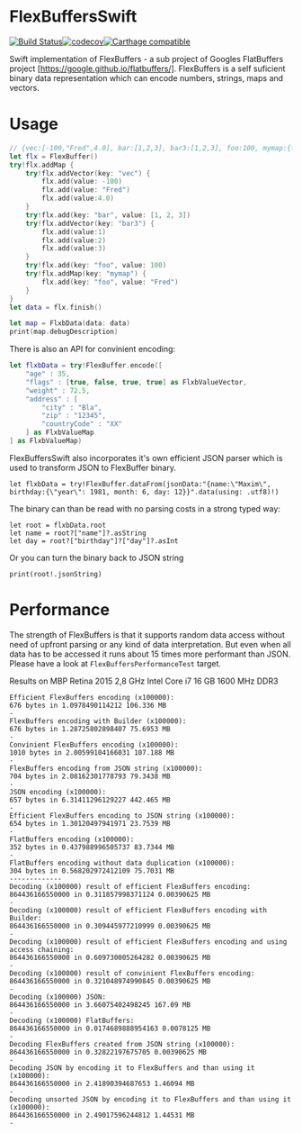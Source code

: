 # FlexBuffersSwift
[![Build Status](https://travis-ci.org/mzaks/FlexBuffersSwift.svg?branch=master)](https://travis-ci.org/mzaks/FlexBuffersSwift)[![codecov](https://codecov.io/gh/mzaks/FlexBuffersSwift/branch/master/graph/badge.svg)](https://codecov.io/gh/mzaks/FlexBuffersSwift)[![Carthage compatible](https://img.shields.io/badge/Carthage-compatible-4BC51D.svg?style=flat)](https://github.com/Carthage/Carthage)

Swift implementation of FlexBuffers - a sub project of Googles FlatBuffers project [https://google.github.io/flatbuffers/].
FlexBuffers is a self suficient binary data representation which can encode numbers, strings, maps and vectors.

# Usage
```swift
// {vec:[-100,"Fred",4.0], bar:[1,2,3], bar3:[1,2,3], foo:100, mymap:{foo:"Fred"}}
let flx = FlexBuffer()
try!flx.addMap {
    try!flx.addVector(key: "vec") {
        flx.add(value: -100)
        flx.add(value: "Fred")
        flx.add(value:4.0)
    }
    try!flx.add(key: "bar", value: [1, 2, 3])
    try!flx.addVector(key: "bar3") {
        flx.add(value:1)
        flx.add(value:2)
        flx.add(value:3)
    }
    try!flx.add(key: "foo", value: 100)
    try!flx.addMap(key: "mymap") {
        flx.add(key: "foo", value: "Fred")
    }
}
let data = flx.finish()

let map = FlxbData(data: data)
print(map.debugDescription)
```

There is also an API for convinient encoding:
```swift
let flxbData = try!FlexBuffer.encode([
    "age" : 35,
    "flags" : [true, false, true, true] as FlxbValueVector,
    "weight" : 72.5,
    "address" : [
        "city" : "Bla",
        "zip" : "12345",
        "countryCode" : "XX"
    ] as FlxbValueMap
] as FlxbValueMap)
```

FlexBuffersSwift also incorporates it's own efficient JSON parser which is used to transform JSON to FlexBuffer binary.

```
let flxbData = try!FlexBuffer.dataFrom(jsonData:"{name:\"Maxim\", birthday:{\"year\": 1981, month: 6, day: 12}}".data(using: .utf8)!)
```

The binary can than be read with no parsing costs in a strong typed way:

```
let root = flxbData.root
let name = root?["name"]?.asString
let day = root?["birthday"]?["day"]?.asInt
```

Or you can turn the binary back to JSON string

```
print(root!.jsonString)
```

# Performance
The strength of FlexBuffers is that it supports random data access without need of upfront parsing or any kind of data interpretation.
But even when all data has to be accessed it runs about 15 times more performant than JSON.
Please have a look at `FlexBuffersPerformanceTest` target.

Results on MBP Retina 2015
2,8 GHz Intel Core i7
16 GB 1600 MHz DDR3

```
Efficient FlexBuffers encoding (x100000):
676 bytes in 1.0978490114212 106.336 MB
-
FlexBuffers encoding with Builder (x100000):
676 bytes in 1.28725802898407 75.6953 MB
-
Convinient FlexBuffers encoding (x100000):
1010 bytes in 2.00599104166031 107.188 MB
-
FlexBuffers encoding from JSON string (x100000):
704 bytes in 2.08162301778793 79.3438 MB
-
JSON encoding (x100000):
657 bytes in 6.31411296129227 442.465 MB
-
Efficient FlexBuffers encoding to JSON string (x100000):
654 bytes in 1.30120497941971 23.7539 MB
-
FlatBuffers encoding (x100000):
352 bytes in 0.437988996505737 83.7344 MB
-
FlatBuffers encoding without data duplication (x100000):
304 bytes in 0.568202972412109 75.7031 MB
-------------
Decoding (x100000) result of efficient FlexBuffers encoding:
864436166550000 in 0.311857998371124 0.00390625 MB
-
Decoding (x100000) result of efficient FlexBuffers encoding with Builder:
864436166550000 in 0.309445977210999 0.00390625 MB
-
Decoding (x100000) result of efficient FlexBuffers encoding and using access chaining:
864436166550000 in 0.609730005264282 0.00390625 MB
-
Decoding (x100000) result of convinient FlexBuffers encoding:
864436166550000 in 0.321048974990845 0.00390625 MB
-
Decoding (x100000) JSON:
864436166550000 in 3.66075402498245 167.09 MB
-
Decoding (x100000) FlatBuffers:
864436166550000 in 0.0174689888954163 0.0078125 MB
-
Decoding FlexBuffers created from JSON string (x100000):
864436166550000 in 0.32822197675705 0.00390625 MB
-
Decoding JSON by encoding it to FlexBuffers and than using it (x100000):
864436166550000 in 2.41890394687653 1.46094 MB
-
Decoding unsorted JSON by encoding it to FlexBuffers and than using it (x100000):
864436166550000 in 2.49017596244812 1.44531 MB
-
```
